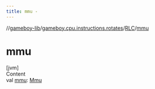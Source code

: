 ```yaml
---
title: mmu -
---
```

//[gameboy-lib](../../index.md)/[gameboy.cpu.instructions.rotates](../index.md)/[RLC](index.md)/[mmu](mmu.md)



# mmu  
[jvm]  
Content  
val [mmu](mmu.md): [Mmu](../../gameboy.memory/-mmu/index.md)  



